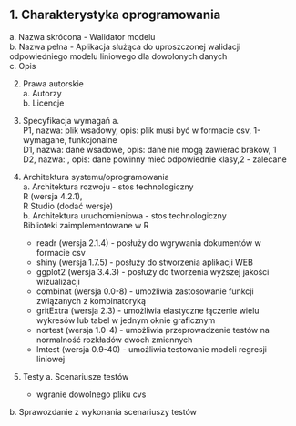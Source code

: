 ## 1. Charakterystyka oprogramowania </br>
  a. Nazwa skrócona - Walidator modelu </br>
  b. Nazwa pełna - Aplikacja służąca do uproszczonej walidacji odpowiedniego modelu liniowego dla dowolonych danych </br>
  c. Opis

2. Prawa autorskie </br>
  a. Autorzy </br>
  b. Licencje

3. Specyfikacja wymagań
  a. </br>
    P1, nazwa: plik wsadowy, opis: plik musi być w formacie csv, 1-wymagane, funkcjonalne </br>
    D1, nazwa: dane wsadowe, opis: dane nie mogą zawierać braków, 1 </br>
    D2, nazwa: , opis: dane powinny mieć odpowiednie klasy,2 - zalecane 

4. Architektura systemu/oprogramowania </br>
  a. Architektura rozwoju - stos technologiczny </br>
      R (wersja 4.2.1), </br>
      R Studio (dodać wersje) </br>
  b. Architektura uruchomieniowa - stos technologiczny </br>
    Biblioteki zaimplementowane w R
    * readr (wersja 2.1.4) - posłuży do wgrywania dokumentów w formacie csv
    * shiny (wersja 1.7.5) - posłuży do stworzenia aplikacji WEB
    * ggplot2 (wersja 3.4.3) - posłuży do tworzenia wyższej jakości wizualizacji
    * combinat (wersja 0.0-8) - umożliwia zastosowanie funkcji związanych z kombinatoryką
    * gritExtra (wersja 2.3) - umożliwia elastyczne łączenie wielu wykresów lub tabel w jednym oknie graficznym
    * nortest (wersja 1.0-4) - umożliwia przeprowadzenie testów na normalność rozkładów dwóch zmiennych
    * lmtest (wersja 0.9-40) - umożliwia testowanie modeli regresji liniowej

5. Testy
  a. Scenariusze testów
    * wgranie dowolnego pliku cvs
    
  b. Sprawozdanie z wykonania scenariuszy testów
